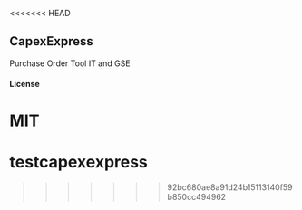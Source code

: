 <<<<<<< HEAD
## CapexExpress

Purchase Order Tool IT and GSE

#### License

MIT
=======
# testcapexexpress
>>>>>>> 92bc680ae8a91d24b15113140f59b850cc494962
